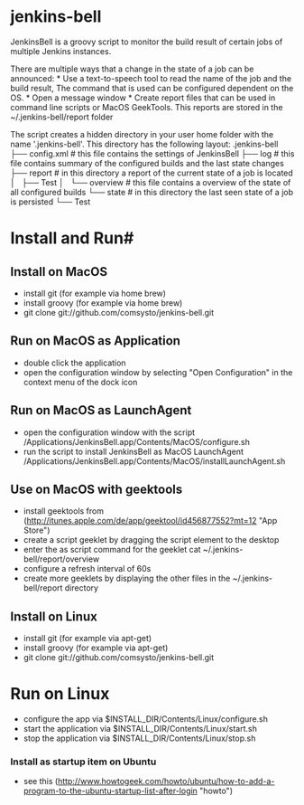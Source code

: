 jenkins-bell
============

JenkinsBell is a groovy script to monitor the build result of certain jobs of multiple Jenkins instances.

There are multiple ways that a change in the state of a job can be announced:
    * Use a text-to-speech tool to read the name of the job and the build result, The command that is used can be configured dependent on the OS.
    * Open a message window
    * Create report files that can be used in command line scripts or MacOS GeekTools.
      This reports are stored in the ~/.jenkins-bell/report folder

The script creates a hidden directory in your user home folder with the name '.jenkins-bell'.
This directory has the following layout:
        .jenkins-bell
        ├── config.xml    # this file contains the settings of JenkinsBell
        ├── log           # this file contains summary of the configured builds and the last state changes
        ├── report        # in this directory a report of the current state of a job is located
        │   ├── Test
        │   └── overview  # this file contains a overview of the state of all configured builds
        └── state         # in this directory the last seen state of a job is persisted
            └── Test

# Install and Run#

## Install on MacOS ##
* install git (for example via home brew)
* install groovy (for example via home brew)
* git clone git://github.com/comsysto/jenkins-bell.git

## Run on MacOS as Application ##
* double click the application
* open the configuration window by selecting "Open Configuration" in the context menu of the dock icon

## Run on MacOS as LaunchAgent ##
* open the configuration window with the script
        /Applications/JenkinsBell.app/Contents/MacOS/configure.sh
* run the script to install JenkinsBell as MacOS LaunchAgent
        /Applications/JenkinsBell.app/Contents/MacOS/installLaunchAgent.sh

## Use on MacOS with geektools ##
* install geektools from (http://itunes.apple.com/de/app/geektool/id456877552?mt=12 "App Store")
* create a script geeklet by dragging the script element to the desktop
* enter the as script command for the geeklet
        cat ~/.jenkins-bell/report/overview
* configure a refresh interval of 60s
* create more geeklets by displaying the other files in the ~/.jenkins-bell/report directory

## Install on Linux ##
* install git (for example via apt-get)
* install groovy (for example via apt-get)
* git clone git://github.com/comsysto/jenkins-bell.git

# Run on Linux ##
* configure the app via $INSTALL_DIR/Contents/Linux/configure.sh
* start the application via
        $INSTALL_DIR/Contents/Linux/start.sh
* stop the application via
        $INSTALL_DIR/Contents/Linux/stop.sh

### Install as startup item on Ubuntu ###
* see this (http://www.howtogeek.com/howto/ubuntu/how-to-add-a-program-to-the-ubuntu-startup-list-after-login "howto")



